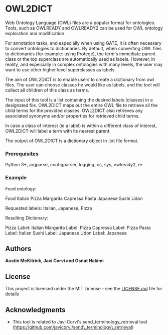# OWL2DICT

Web Ontology Language (OWL) files are a popular format for ontologies. Tools, such as OWLREADY and OWLREADY2 can be used for OWL ontology exploration and modification. 

For annotation tasks, and especially when using GATE, it is often necessary to convert ontologies to dictionaries. By default, when converting OWL files to dictionaries (for example: using Protege), the term's immediate parent class or the top superclass are automatically used as labels. However, in reality, and espeicially in complex ontologies with many levels, the user may want to use other higher level superclasses as labels.

The aim of OWL2DICT is to enable users to create a dictionary from owl files. The user can choose classes he would like as labels, and the tool will collect all children of this class as terms.    

The input of this tool is a list containing the desired labels (classes) in a designated file. OWL2DICT maps out the entire OWL file to retrieve all the child terms for the provided classes. OWL2DICT also retrieves any associated synonyms and/or properties for retrieved child terms.

In case a class of interest (ie a label) is within a different class of interest, OWL2DICT will label a term with its nearest parent. 


The output of OWL2DICT is a dictionary object in .txt file format. 

### Prerequisites

Python 3+, argparse, configparser, logging, os, sys, owlready2, re

### Example

Food ontology:

Food
  Italian
    Pizza
      Margarita
      Capressa
    Pasta
  Japanese
    Sushi
    Udon
    
Requested labels: Italian, Japanese, Pizza 

Resulting Dictionary:

Pizza      Label: Italian
Margarita    Label: Pizza
Capressa    Label: Pizza
Pasta    Label: Italian
Sushi    Label: Japanese
Udon    Label: Japanese

## Authors

**Austin McKitrick, Javi Corvi and Osnat Hakimi** 



## License

This project is licensed under the MIT License - see the [LICENSE.md](LICENSE.md) file for details

## Acknowledgments

* This tool is related to Javi Corvi's send\_terminology\_retrieval tool (https://github.com/javicorvi/send\_terminology\_retrieval)
